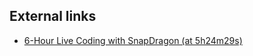 ---
...

## External links
* [6-Hour Live Coding with SnapDragon (at 5h24m29s)](https://www.youtube.com/watch?v=fFs8-cTq83k&t=5h24m29s)
